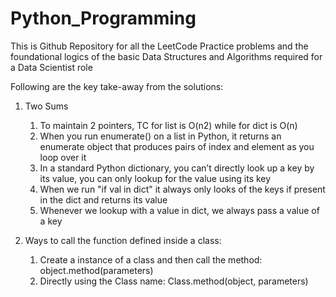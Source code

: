 # Python_Programming
This is Github Repository for all the LeetCode Practice problems and the foundational logics of the basic Data Structures and Algorithms required for a Data Scientist role

Following are the key take-away from the solutions:

1. Two Sums
    1. To maintain 2 pointers, TC for list is O(n2) while for dict is O(n)
    2. When you run enumerate() on a list in Python, it returns an enumerate object that produces pairs of index and element as you loop over it
    3. In a standard Python dictionary, you can’t directly look up a key by its value, you can only lookup for the value using its key
    4. When we run "if val in dict" it always only looks of the keys if present in the dict and returns its value
    5. Whenever we lookup with a value in dict, we always pass a value of a key

2. Ways to call the function defined inside a class:
    1. Create a instance of a class and then call the method: object.method(parameters)
    2. Directly using the Class name: Class.method(object, parameters)
